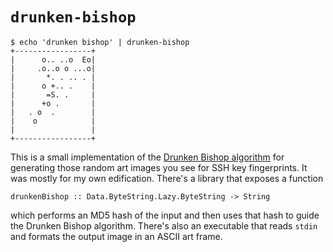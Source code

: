 # `drunken-bishop`

```
$ echo 'drunken bishop' | drunken-bishop
+-----------------+
|      o.. ..o  Eo|
|     .o..o o ...o|
|       *. . .. . |
|      o +.. .    |
|       =S. .     |
|      +o .       |
|   . o  .        |
|    o            |
|                 |
+-----------------+
```

This is a small implementation of the [Drunken Bishop algorithm](https://pthree.org/2013/05/30/openssh-keys-and-the-drunken-bishop/) for generating those random art images you see for SSH key fingerprints. It was mostly for my own edification. There's a library that exposes a function

```{.haskell}
drunkenBishop :: Data.ByteString.Lazy.ByteString -> String
```

which performs an MD5 hash of the input and then uses that hash to guide the Drunken Bishop algorithm. There's also an executable that reads `stdin` and formats the output image in an ASCII art frame.
